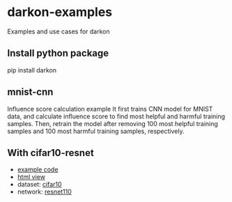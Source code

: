 # darkon-examples
Examples and use cases for darkon

## Install python package
pip install darkon

## mnist-cnn
Influence score calculation example
It first trains CNN model for MNIST data, and calculate influence score to find most helpful and harmful training samples.
Then, retrain the model after removing 100 most helpful training samples and 100 most harmful training samples, respectively.

## With cifar10-resnet
- [example code](https://github.com/darkonhub/darkon-examples/blob/master/cifar10-resnet/influence_cifar10_resnet.ipynb)
- [html view](http://nbviewer.jupyter.org/github/darkonhub/darkon-examples/blob/master/cifar10-resnet/influence_cifar10_resnet.ipynb)
- dataset: [cifar10](https://www.cs.toronto.edu/~kriz/cifar.html)
- network: [resnet110](https://github.com/wenxinxu/resnet-in-tensorflow)
